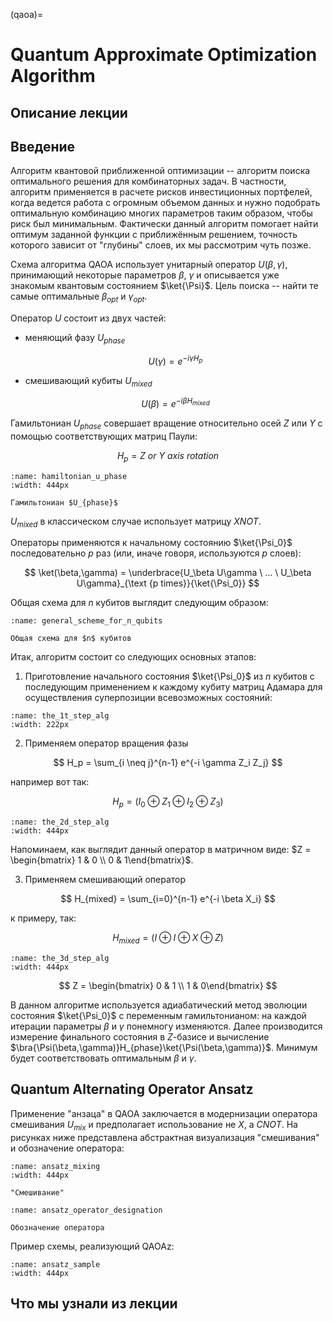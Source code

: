 (qaoa)=

# Quantum Approximate Optimization Algorithm

## Описание лекции

<!-- todo: написать, если нужно -->

## Введение

Алгоритм квантовой приближенной оптимизации -- алгоритм поиска оптимального решения для комбинаторных задач. В частности, алгоритм применяется в расчете рисков инвестиционных портфелей, когда ведется работа с огромным объемом данных и нужно подобрать оптимальную комбинацию многих параметров таким образом, чтобы риск был минимальным.
Фактически данный алгоритм помогает найти оптимум заданной функции с приближённым решением, точность которого зависит от "глубины" слоев, их мы рассмотрим чуть позже.

Схема алгоритма QAOA использует унитарный оператор $U(\beta,\gamma)$, принимающий некоторые параметров $\beta$, $\gamma$ и описывается уже знакомым квантовым состоянием $\ket{\Psi}$. Цель поиска -- найти те самые оптимальные $\beta_{opt}$ и $\gamma_{opt}$.

Оператор $U$ состоит из двух частей:

- меняющий фазу $U_{phase}$

  $$
  U(\gamma) = e^{-i{\gamma}H_p}
  $$

- смешивающий кубиты $U_{mixed}$

  $$
  U(\beta) = e^{-i{\beta}H_{mixed}}
  $$

Гамильтониан $U_{phase}$ совершает вращение относительно осей $Z$ или $Y$ с помощью соответствующих матриц Паули:

$$
H_p = Z \ or \ Y \ axis \ rotation
$$

```{figure} /_static/qaoablock/hamiltonian_u_phase.png
:name: hamiltonian_u_phase
:width: 444px

Гамильтониан $U_{phase}$
```

$U_{mixed}$ в классическом случае использует матрицу $XNOT$.

Операторы применяются к начальному состоянию $\ket{\Psi_0}$ последовательно $р$ раз (или, иначе говоря, используются $p$ слоев):

$$
\ket(\beta,\gamma) = \underbrace{U_\beta U\gamma \ ... \ U_\beta U\gamma}_{\text {p times}}{\ket{\Psi_0}}
$$

Общая схема для $n$ кубитов выглядит следующим образом:

```{figure} /_static/qaoablock/general_scheme_for_n_qubits.png
:name: general_scheme_for_n_qubits

Общая схема для $n$ кубитов
```

Итак, алгоритм состоит со следующих основных этапов:

1. Приготовление начального состояния $\ket{\Psi_0}$ из $n$ кубитов с последующим применением к каждому кубиту матриц Адамара для осуществления суперпозиции всевозможных состояний:

  ```{figure} /_static/qaoablock/the_1t_step_alg.png
  :name: the_1t_step_alg
  :width: 222px
  ```

2. Применяем оператор вращения фазы

  $$
  H_p = \sum_{i \neq j}^{n-1} e^{-i \gamma Z_i Z_j}
  $$

  например вот так:

  $$
  H_p = (I_0 \oplus Z_1 \oplus I_2 \oplus Z_3)
  $$

  ```{figure} /_static/qaoablock/the_2d_step_alg.png
  :name: the_2d_step_alg
  :width: 444px
  ```

  Напоминаем, как выглядит данный оператор в матричном виде: $Z = \begin{bmatrix} 1 & 0 \\ 0 & 1\end{bmatrix}$.

3. Применяем смешивающий оператор

  $$
  H_{mixed} = \sum_{i=0}^{n-1} e^{-i \beta X_i}
  $$

  к примеру, так:

  $$
  H_{mixed} = (I \oplus I \oplus X \oplus Z)
  $$

  ```{figure} /_static/qaoablock/the_3d_step_alg.png
  :name: the_3d_step_alg
  :width: 444px
  ```

  $$
  Z = \begin{bmatrix} 0 & 1 \\ 1 & 0\end{bmatrix}
  $$

В данном алгоритме используется адиабатический метод эволюции состояния $\ket{\Psi_0}$ с переменным гамильтонианом: на каждой итерации параметры $\beta$ и $\gamma$ понемногу изменяются.
Далее производится измерение финального состояния в $Z$-базисе и вычисление $\bra{\Psi(\beta,\gamma)}H_{phase}\ket{\Psi(\beta,\gamma)}$. Минимум будет соответствовать оптимальным $\beta$ и $\gamma$.


## Quantum Alternating Operator Ansatz

Применение "анзаца" в QAOA заключается в модернизации оператора смешивания $U_{mix}$ и предполагает использование не $X$, а $CNOT$. На рисунках ниже представлена абстрактная визуализация "смешивания" и обозначение оператора:

```{figure} /_static/qaoablock/ansatz_mixing.png
:name: ansatz_mixing
:width: 444px

"Смешивание"
```

```{figure} /_static/qaoablock/ansatz_operator_designation.png
:name: ansatz_operator_designation

Обозначение оператора
```

Пример схемы, реализующий QAOAz:

```{figure} /_static/qaoablock/ansatz_sample.png
:name: ansatz_sample
:width: 444px
```
## Что мы узнали из лекции

<!-- todo: дописать -->
